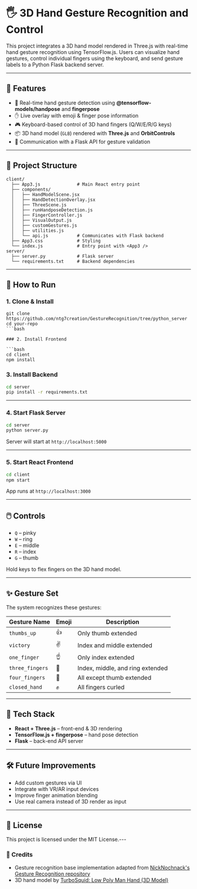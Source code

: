 # 🖐️ 3D Hand Gesture Recognition and Control

This project integrates a 3D hand model rendered in Three.js with real-time hand gesture recognition using TensorFlow.js. Users can visualize hand gestures, control individual fingers using the keyboard, and send gesture labels to a Python Flask backend server.

---

## 🔧 Features

- 🧠 Real-time hand gesture detection using **@tensorflow-models/handpose** and **fingerpose**
- ✋ Live overlay with emoji & finger pose information
- 🎮 Keyboard-based control of 3D hand fingers (Q/W/E/R/G keys)
- 📦 3D hand model (`GLB`) rendered with **Three.js** and **OrbitControls**
- 🔁 Communication with a Flask API for gesture validation

---

## 📁 Project Structure

```
client/
  ├── App3.js              # Main React entry point
  ├── components/
  │   ├── HandModelScene.jsx
  │   ├── HandDetectionOverlay.jsx
  │   ├── ThreeScene.js
  │   ├── runHandposeDetection.js
  │   ├── FingerController.js
  │   ├── VisualOutput.js
  │   ├── customGestures.js
  │   ├── utilities.js
  │   └── api.js           # Communicates with Flask backend
  ├── App3.css             # Styling
  └── index.js             # Entry point with <App3 />
server/
  ├── server.py            # Flask server
  └── requirements.txt     # Backend dependencies
```

---

## 🚀 How to Run

### 1. Clone & Install

```
git clone https://github.com/ntg7creation/GestureRecognition/tree/python_server
cd your-repo
```bash

### 2. Install Frontend

```bash
cd client
npm install
```

### 3. Install Backend

```bash
cd server
pip install -r requirements.txt
```

---

### 4. Start Flask Server

```bash
cd server
python server.py
```

Server will start at `http://localhost:5000`

---

### 5. Start React Frontend

```bash
cd client
npm start
```

App runs at `http://localhost:3000`

---

## 🖱️ Controls

- `Q` – pinky
- `W` – ring
- `E` – middle
- `R` – index
- `G` – thumb

Hold keys to flex fingers on the 3D hand model.

---

## ✨ Gesture Set

The system recognizes these gestures:

| Gesture Name  | Emoji | Description                     |
|---------------|-------|---------------------------------|
| `thumbs_up`   | 👍    | Only thumb extended             |
| `victory`     | ✌️    | Index and middle extended       |
| `one_finger`  | ☝️    | Only index extended             |
| `three_fingers` | 🤟 | Index, middle, and ring extended |
| `four_fingers` | 🖖   | All except thumb extended       |
| `closed_hand` | ✊    | All fingers curled              |

---

## 🧠 Tech Stack

- **React + Three.js** – front-end & 3D rendering
- **TensorFlow.js + fingerpose** – hand pose detection
- **Flask** – back-end API server

---

## 🛠️ Future Improvements

- Add custom gestures via UI
- Integrate with VR/AR input devices
- Improve finger animation blending
- Use real camera instead of 3D render as input

---

## 📜 License

This project is licensed under the MIT License.---

### 🙏 Credits

- Gesture recognition base implementation adapted from [NickNochnack's Gesture Recognition repository](https://github.com/nicknochnack/GestureRecognition)
- 3D hand model by [TurboSquid: Low Poly Man Hand (3D Model)](https://www.turbosquid.com/3d-models/3d-low-poly-man-hand-2180828)